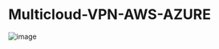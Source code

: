 # Multicloud-VPN-AWS-AZURE
![image](https://github.com/Sanjaypramod/Multicloud-VPN-AWS-AZURE/assets/86740453/5b99dafb-58d4-48ca-ade7-26ef5a4d4ef9)
